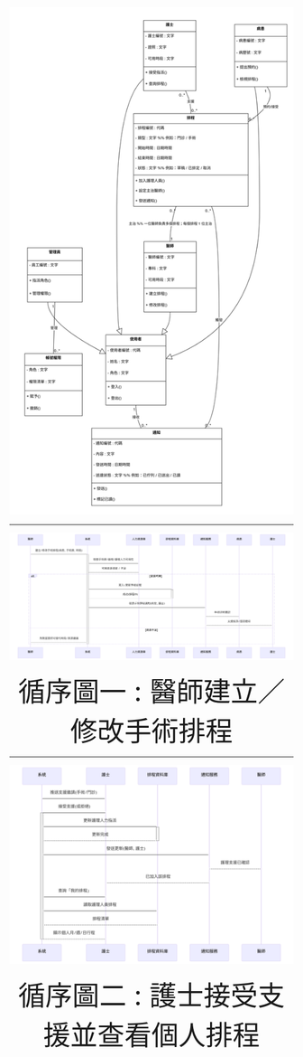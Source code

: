 ![UML類別圖](https://github.com/renhao1203/project/blob/main/UML%E9%A1%9E%E5%88%A5%E5%9C%96(%E6%B8%AC%E8%A9%A6).png)

---
![循序圖一](https://github.com/renhao1203/project/blob/main/%E5%BE%AA%E5%BA%8F%E5%9C%96%E4%B8%80.png)
<div align="center">
  <font size="7">循序圖一  : 醫師建立／修改手術排程</font>
</div>

---
![循序圖二](https://github.com/renhao1203/project/blob/main/%E5%BE%AA%E5%BA%8F%E5%9C%96%E4%BA%8C.png)
<div align="center">
  <font size="7">循序圖二  : 護士接受支援並查看個人排程</font>
</div>




